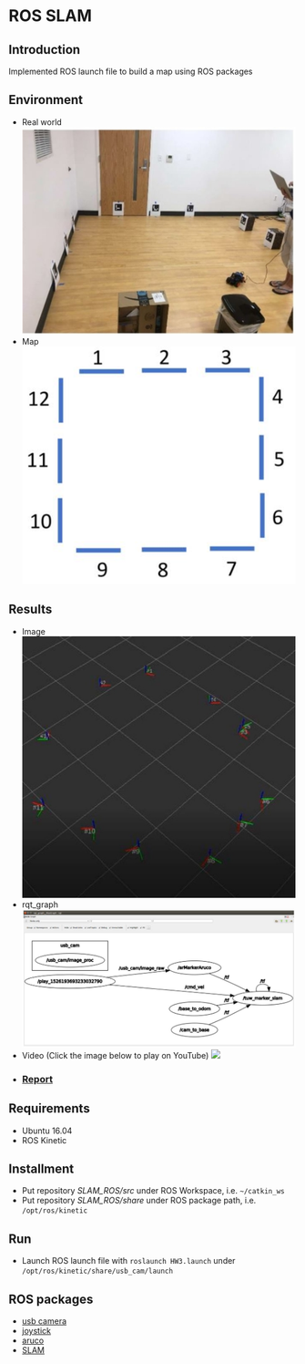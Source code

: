 # ROS SLAM
## Introduction
Implemented ROS launch file to build a map using ROS packages

## Environment
* Real world  
  <img src="img/Environment1.jpg" width="575">  
* Map  
  <img src="img/Environment2.JPG" width="575">  

## **Results**
* Image
  <img src="img/Result1.jpg" width="575">  
* rqt_graph
  <img src="img/rqt_graph.JPG" width="700">  
* Video (Click the image below to play on YouTube)
  [![](http://img.youtube.com/vi/bA_MkM1NLRY/0.jpg)](http://www.youtube.com/watch?v=bA_MkM1NLRY)
* ### [Report](report.pdf)

## **Requirements**
* Ubuntu 16.04
* ROS Kinetic

## **Installment**
* Put repository *SLAM_ROS/src* under ROS Workspace, i.e. ```~/catkin_ws```
* Put repository *SLAM_ROS/share* under ROS package path, i.e. ```/opt/ros/kinetic```

## **Run**
* Launch ROS launch file with ```roslaunch HW3.launch``` under ```/opt/ros/kinetic/share/usb_cam/launch```

## **ROS packages**
* [usb camera](http://wiki.ros.org/usb_cam)
* [joystick](http://wiki.ros.org/joy)
* [aruco](http://wiki.ros.org/tuw_aruco)
* [SLAM](http://wiki.ros.org/tuw_marker_slam)
